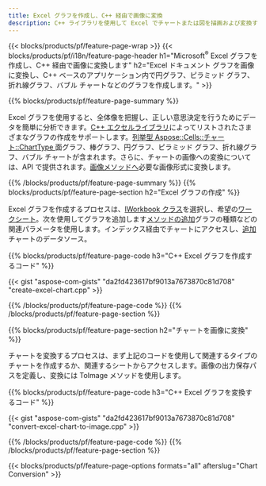 ```yaml
---
title: Excel グラフを作成し、C++ 経由で画像に変換
description: C++ ライブラリを使用して Excel でチャートまたは図を描画および変換するための C++ ソース コード
---
```

{{< blocks/products/pf/feature-page-wrap >}}
{{< blocks/products/pf/i18n/feature-page-header h1="Microsoft<sup>&reg;</sup> Excel グラフを作成し、C++ 経由で画像に変換します" h2="Excel ドキュメント グラフを画像に変換し、C++ ベースのアプリケーション内で円グラフ、ピラミッド グラフ、折れ線グラフ、バブル チャートなどのグラフを作成します。" >}}

{{% blocks/products/pf/feature-page-summary %}}

 Excel グラフを使用すると、全体像を把握し、正しい意思決定を行うためにデータを簡単に分析できます。[C++ エクセルライブラリ](/cells/ja/cpp/)によってリストされたさまざまなグラフの作成をサポートします。[列挙型 Aspose::Cells::チャート::ChartType
](https://reference.aspose.com/cells/cpp/namespace/aspose.cells.charts#a2f17e69bcefc754569019185d0621b70)面グラフ、棒グラフ、円グラフ、ピラミッド グラフ、折れ線グラフ、バブル チャートが含まれます。さらに、チャートの画像への変換については、API で提供されます。[画像メソッドへ](https://reference.aspose.com/cells/cpp/class/aspose.cells.charts.i_sparkline#a28d76dd585c48366e1657f2982722ddb)必要な画像形式に変換します。

{{% /blocks/products/pf/feature-page-summary %}}
{{% blocks/products/pf/feature-page-section h2="Excel グラフの作成" %}}

Excel グラフを作成するプロセスは、[IWorkbook クラス](https://reference.aspose.com/cells/cpp/class/aspose.cells.i_workbook)を選択し、希望の[ワークシート](https://reference.aspose.com/cells/cpp/class/aspose.cells.i_worksheet_collection#a5574d624796043233420d0e0459ccc43)。次を使用してグラフを追加します[メソッドの追加](https://reference.aspose.com/cells/cpp/class/aspose.cells.charts.i_chart_collection#ab7e8cce835c251a4682605299a6aa068)グラフの種類などの関連パラメータを使用します。インデックス経由でチャートにアクセスし、[追加](https://reference.aspose.com/cells/cpp/class/aspose.cells.charts.i_series_collection#a8f4dc4d883f32f65b1fb673e2aa7862f)チャートのデータソース。

{{% blocks/products/pf/feature-page-code h3="C++ Excel グラフを作成するコード" %}}

{{< gist "aspose-com-gists" "da2fd423617bf9013a7673870c81d708" "create-excel-chart.cpp" >}}

{{% /blocks/products/pf/feature-page-code %}}
{{% /blocks/products/pf/feature-page-section %}}

{{% blocks/products/pf/feature-page-section h2="チャートを画像に変換" %}}


チャートを変換するプロセスは、まず上記のコードを使用して関連するタイプのチャートを作成するか、関連するシートからアクセスします。画像の出力保存パスを定義し、変換には ToImage メソッドを使用します。

 
{{% blocks/products/pf/feature-page-code h3="C++ Excel グラフを変換するコード" %}}

{{< gist "aspose-com-gists" "da2fd423617bf9013a7673870c81d708" "convert-excel-chart-to-image.cpp" >}}

{{% /blocks/products/pf/feature-page-code %}}
{{% /blocks/products/pf/feature-page-section %}}

{{< blocks/products/pf/feature-page-options formats="all" afterslug="Chart Conversion" >}}
